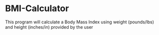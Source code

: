 # BMI-Calculator
This program will calculate a Body Mass Index using weight (pounds/lbs) and height (inches/in) provided by the user
